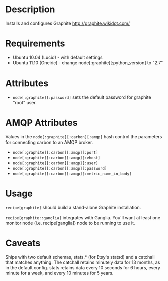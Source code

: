 Description
===========

Installs and configures Graphite http://graphite.wikidot.com/

Requirements
============

* Ubuntu 10.04 (Lucid) - with default settings
* Ubuntu 11.10 (Oneiric) - change node[:graphite][:python_version] to "2.7"

Attributes
==========

* `node[:graphite][:password]` sets the default password for graphite "root" user.


AMQP Attributes
===============

Values in the `node[:graphite][:carbon][:amqp]` hash control the parameters for connecting carbon to an AMQP broker.

* `node[:graphite][:carbon][:amqp][:port]`
* `node[:graphite][:carbon][:amqp][:vhost]`
* `node[:graphite][:carbon][:amqp][:user]`
* `node[:graphite][:carbon][:amqp][:password]`
* `node[:graphite][:carbon][:amqp][:metric_name_in_body]`

Usage
=====

`recipe[graphite]` should build a stand-alone Graphite installation.

`recipe[graphite::ganglia]` integrates with Ganglia. You'll want at
least one monitor node (i.e. recipe[ganglia]) node to be running
to use it.

Caveats
=======

Ships with two default schemas, stats.* (for Etsy's statsd) and a
catchall that matches anything. The catchall retains minutely data for
13 months, as in the default config. stats retains data every 10 seconds
for 6 hours, every minute for a week, and every 10 minutes for 5 years.
